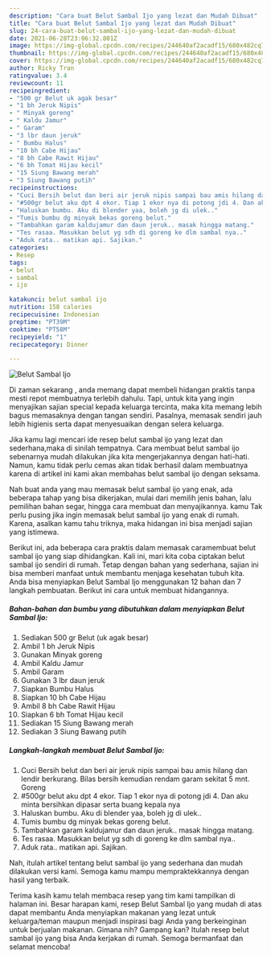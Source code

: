 ```yaml
---
description: "Cara buat Belut Sambal Ijo yang lezat dan Mudah Dibuat"
title: "Cara buat Belut Sambal Ijo yang lezat dan Mudah Dibuat"
slug: 24-cara-buat-belut-sambal-ijo-yang-lezat-dan-mudah-dibuat
date: 2021-06-28T23:06:32.801Z
image: https://img-global.cpcdn.com/recipes/244640af2acadf15/680x482cq70/belut-sambal-ijo-foto-resep-utama.jpg
thumbnail: https://img-global.cpcdn.com/recipes/244640af2acadf15/680x482cq70/belut-sambal-ijo-foto-resep-utama.jpg
cover: https://img-global.cpcdn.com/recipes/244640af2acadf15/680x482cq70/belut-sambal-ijo-foto-resep-utama.jpg
author: Ricky Tran
ratingvalue: 3.4
reviewcount: 11
recipeingredient:
- "500 gr Belut uk agak besar"
- "1 bh Jeruk Nipis"
- " Minyak goreng"
- " Kaldu Jamur"
- " Garam"
- "3 lbr daun jeruk"
- " Bumbu Halus"
- "10 bh Cabe Hijau"
- "8 bh Cabe Rawit Hijau"
- "6 bh Tomat Hijau kecil"
- "15 Siung Bawang merah"
- "3 Siung Bawang putih"
recipeinstructions:
- "Cuci Bersih belut dan beri air jeruk nipis sampai bau amis hilang dan lendir berkurang. Bilas bersih kemudian rendam garam sekitat 5 mnt. Goreng"
- "#500gr belut aku dpt 4 ekor. Tiap 1 ekor nya di potong jdi 4. Dan aku minta bersihkan dipasar serta buang kepala nya"
- "Haluskan bumbu. Aku di blender yaa, boleh jg di ulek.."
- "Tumis bumbu dg minyak bekas goreng belut."
- "Tambahkan garam kaldujamur dan daun jeruk.. masak hingga matang."
- "Tes rasaa. Masukkan belut yg sdh di goreng ke dlm sambal nya.."
- "Aduk rata.. matikan api. Sajikan."
categories:
- Resep
tags:
- belut
- sambal
- ijo

katakunci: belut sambal ijo 
nutrition: 158 calories
recipecuisine: Indonesian
preptime: "PT39M"
cooktime: "PT58M"
recipeyield: "1"
recipecategory: Dinner

---
```



![Belut Sambal Ijo](https://img-global.cpcdn.com/recipes/244640af2acadf15/680x482cq70/belut-sambal-ijo-foto-resep-utama.jpg)

Di zaman  sekarang , anda memang dapat membeli hidangan praktis tanpa mesti repot membuatnya terlebih dahulu. Tapi, untuk kita yang ingin menyajikan sajian special kepada keluarga tercinta, maka kita memang lebih bagus memasaknya dengan tangan sendiri. Pasalnya, memasak sendiri jauh lebih higienis serta dapat menyesuaikan dengan selera keluarga.

Jika kamu lagi mencari ide resep belut sambal ijo yang lezat dan sederhana,maka di sinilah tempatnya. Cara membuat belut sambal ijo  sebenarnya mudah dilakukan jika kita mengerjakannya dengan hati-hati. Namun, kamu tidak perlu cemas akan tidak berhasil dalam membuatnya 
karena di artikel ini kami akan membahas belut sambal ijo dengan seksama.  



Nah buat anda yang mau memasak belut sambal ijo yang enak, ada beberapa tahap yang bisa dikerjakan, mulai dari memilih jenis bahan, lalu pemilihan bahan segar, hingga cara membuat dan menyajikannya. kamu Tak perlu pusing jika ingin memasak belut sambal ijo yang enak di rumah. Karena, asalkan kamu  tahu triknya, maka hidangan ini bisa menjadi sajian yang istimewa.

Berikut ini, ada beberapa cara praktis  dalam memasak caramembuat belut sambal ijo yang siap dihidangkan. Kali ini, mari kita coba ciptakan belut sambal ijo sendiri di rumah. Tetap dengan bahan yang sederhana, sajian ini bisa memberi manfaat untuk membantu menjaga kesehatan tubuh kita. Anda bisa menyiapkan Belut Sambal Ijo menggunakan 12 bahan dan 7 langkah pembuatan. Berikut ini cara untuk membuat hidangannya.

<!--inarticleads1-->

##### Bahan-bahan dan bumbu yang dibutuhkan dalam menyiapkan Belut Sambal Ijo:

1. Sediakan 500 gr Belut (uk agak besar)
1. Ambil 1 bh Jeruk Nipis
1. Gunakan  Minyak goreng
1. Ambil  Kaldu Jamur
1. Ambil  Garam
1. Gunakan 3 lbr daun jeruk
1. Siapkan  Bumbu Halus
1. Siapkan 10 bh Cabe Hijau
1. Ambil 8 bh Cabe Rawit Hijau
1. Siapkan 6 bh Tomat Hijau kecil
1. Sediakan 15 Siung Bawang merah
1. Sediakan 3 Siung Bawang putih




<!--inarticleads2-->

##### Langkah-langkah membuat Belut Sambal Ijo:

1. Cuci Bersih belut dan beri air jeruk nipis sampai bau amis hilang dan lendir berkurang. Bilas bersih kemudian rendam garam sekitat 5 mnt. Goreng
1. #500gr belut aku dpt 4 ekor. Tiap 1 ekor nya di potong jdi 4. Dan aku minta bersihkan dipasar serta buang kepala nya
1. Haluskan bumbu. Aku di blender yaa, boleh jg di ulek..
1. Tumis bumbu dg minyak bekas goreng belut.
1. Tambahkan garam kaldujamur dan daun jeruk.. masak hingga matang.
1. Tes rasaa. Masukkan belut yg sdh di goreng ke dlm sambal nya..
1. Aduk rata.. matikan api. Sajikan.




Nah, itulah artikel tentang  belut sambal ijo  yang sederhana dan mudah dilakukan versi kami. Semoga kamu mampu mempraktekkannya dengan hasil yang terbaik. 

Terima kasih kamu telah membaca resep yang tim kami tampilkan di halaman ini. Besar harapan kami, resep  Belut Sambal Ijo yang mudah di atas dapat membantu Anda menyiapkan makanan yang lezat untuk keluarga/teman maupun menjadi inspirasi bagi Anda yang berkeinginan untuk berjualan makanan. Gimana nih? Gampang kan? Itulah resep belut sambal ijo yang bisa Anda kerjakan di rumah. Semoga bermanfaat dan selamat mencoba!

